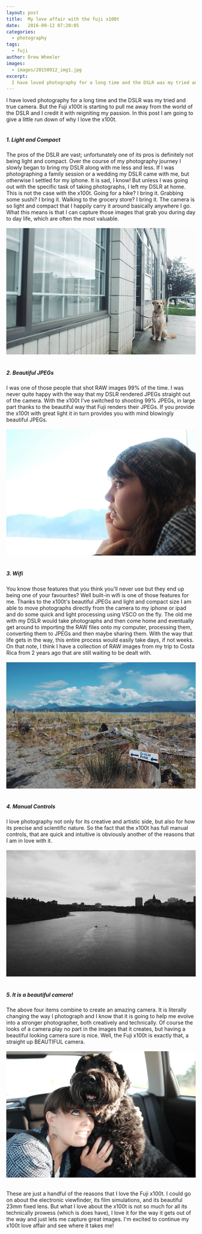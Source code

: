 ```yaml
---
layout: post
title:  My love affair with the fuji x100t 
date:   2016-09-12 07:20:05
categories:
  - photography
tags:
  - fuji
author: Drew Wheeler
images:
  - images/20150912_img1.jpg
excerpt:
  I have loved photography for a long time and the DSLR was my tried and true camera. But the Fuji x100t is starting to pull me away from the world of the DSLR and I credit it with reigniting my passion. In this post I am going to give a little run down of why I love the x100t. 
---
```


I have loved photography for a long time and the DSLR was my tried and true camera. But the Fuji x100t is starting to pull me away from the world of the DSLR and I credit it with reigniting my passion. In this post I am going to give a little run down of why I love the x100t. <br><br>

##### 1. Light and Compact

The pros of the DSLR are vast; unfortunately one of its pros is definitely not being light and compact. Over the course of my photography journey I slowly began to bring my DSLR along with me less and less. If I was photographing a family session or a wedding my DSLR came with me, but otherwise I settled for my iphone. It is sad, I know! But unless I was going out with the specific task of taking photographs, I left my DSLR at home. This is not the case with the x100t. Going for a hike? I bring it. Grabbing some sushi? I bring it. Walking to the grocery store? I bring it. The camera is so light and compact that I happily carry it around basically anywhere I go. What this means is that I can capture those images that grab you during day to day life, which are often the most valuable.<br><br>![dog](/images/20150912_img6.jpg)<br><br>

##### 2. Beautiful JPEGs

I was one of those people that shot RAW images 99% of the time. I was never quite happy with the way that my DSLR rendered JPEGs straight out of the camera. With the x100t I've switched to shooting 99% JPEGs, in large part thanks to the beautiful way that Fuji renders their JPEGs. If you provide the x100t with great light it in turn provides you with mind blowingly beautiful JPEGs.<br><br>![portrait](/images/20150912_img2.jpg)<br><br>

##### 3. Wifi

You know those features that you think you'll never use but they end up being one of your favourites? Well built-in wifi is one of those features for me. Thanks to the x100t's beautiful JPEGs and light and compact size I am able to move photographs directly from the camera to my iphone or ipad and do some quick and light processing using VSCO on the fly. The old me with my DSLR would take photographs and then come home and eventually get around to importing the RAW files onto my computer, processing them, converting them to JPEGs and then maybe sharing them. With the way that life gets in the way, this entire process would easily take days, if not weeks. On that note, I think I have a collection of RAW images from my trip to Costa Rica from 2 years ago that are still waiting to be dealt with.<br><br>![beach](/images/20150912_img3.jpg)<br><br>

##### 4. Manual Controls

I love photography not only for its creative and artistic side, but also for how its precise and scientific nature. So the fact that the x100t has full manual controls, that are quick and intuitive is obviously another of the reasons that I am in love with it. <br><br>![river](/images/20150912_img4.jpg)<br><br>

##### 5. It is a beautiful camera!

The above four items combine to create an amazing camera. It is literally changing the way I photograph and I know that it is going to help me evolve into a stronger photographer, both creatively and technically. Of course the looks of a camera play no part in the images that it creates, but having a beautiful looking camera sure is nice. Well, the Fuji x100t is exactly that, a straight up BEAUTIFUL camera. <br><br>![best-friends](/images/20150912_img7.jpg)<br><br>

These are just a handful of the reasons that I love the Fuji x100t. I could go on about the electronic viewfinder, its film simulations, and its beautiful 23mm fixed lens. But what I love about the x100t is not so much for all its technically prowess (which is does have), I love it for the way it gets out of the way and just lets me capture great images. I'm excited to continue my x100t love affair and see where it takes me!